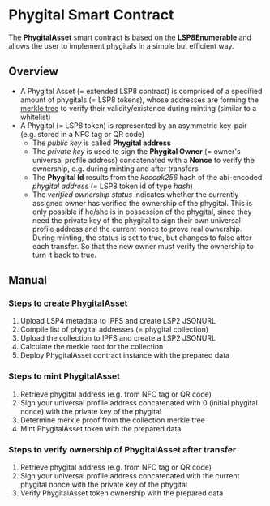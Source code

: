 # Phygital Smart Contract

The **[PhygitalAsset](https://github.com/Tuszy/phygital-smart-contract/blob/main/contracts/PhygitalAsset.sol)** smart contract is based on the **[LSP8Enumerable](https://github.com/lukso-network/lsp-smart-contracts/blob/develop/contracts/LSP8IdentifiableDigitalAsset/extensions/LSP8Enumerable.sol)** and allows the user to implement phygitals in a simple but efficient way.

## Overview

- A Phygital Asset (= extended LSP8 contract) is comprised of a specified amount of phygitals (= LSP8 tokens), whose addresses are forming the [merkle tree](https://github.com/OpenZeppelin/merkle-tree) to verify their validity/existence during minting (similar to a whitelist)
- A Phygital (= LSP8 token) is represented by an asymmetric key-pair (e.g. stored in a NFC tag or QR code)
  - The *public key* is called **Phygital address**
  - The *private key* is used to sign the **Phygital Owner** (= owner's universal profile address) concatenated with a **Nonce** to verify the ownership, e.g. during minting and after transfers
  - The **Phygital Id** results from the *keccak256* hash of the abi-encoded *phygital address* (= LSP8 token id of type *hash*)
  - The *verified ownership status* indicates whether the currently assigned owner has verified the ownership of the phygital. This is only possible if he/she is in possession of the phygital, since they need the private key of the phygital to sign their own universal profile address and the current nonce to prove real ownership. During minting, the status is set to true, but changes to false after each transfer. So that the new owner must verify the ownership to turn it back to true.

## Manual
### Steps to create **PhygitalAsset**
   1. Upload LSP4 metadata to IPFS and create LSP2 JSONURL
   2. Compile list of phygital addresses (= phygital collection)
   3. Upload the collection to IPFS and create a LSP2 JSONURL
   4. Calculate the merkle root for the collection
   5. Deploy PhygitalAsset contract instance with the prepared data

### Steps to mint **PhygitalAsset**
   1. Retrieve phygital address (e.g. from NFC tag or QR code)
   2. Sign your universal profile address concatenated with 0 (initial phygital nonce) with the private key of the phygital
   3. Determine merkle proof from the collection merkle tree
   4. Mint PhygitalAsset token with the prepared data

### Steps to verify ownership of **PhygitalAsset** after transfer
   1. Retrieve phygital address (e.g. from NFC tag or QR code)
   2. Sign your universal profile address concatenated with the current phygital nonce with the private key of the phygital
   3. Verify PhygitalAsset token ownership with the prepared data
